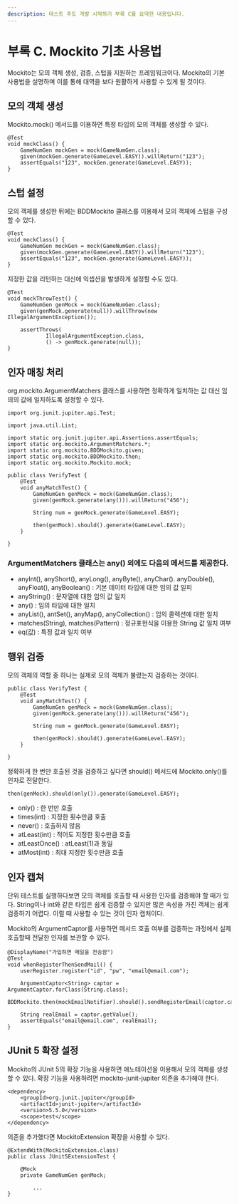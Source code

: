 ```yaml
---
description: 테스트 주도 개발 시작하기 부록 C를 요약한 내용입니다.
---
```


# 부록 C. Mockito 기초 사용법

Mockito는 모의 객체 생성, 검증, 스텁을 지원하는 프레임워크이다. Mockito의 기본 사용법을 설명하며 이를 통해 대역을 보다 원활하게 사용할 수 있게 될 것이다.

## 모의 객체 생성

Mockito.mock\(\) 메서드를 이용하면 특정 타입의 모의 객체를 생성할 수 있다.

```text
@Test
void mockClass() {
    GameNumGen mockGen = mock(GameNumGen.class);
    given(mockGen.generate(GameLevel.EASY)).willReturn("123");
    assertEquals("123", mockGen.generate(GameLevel.EASY));
}
```

## 스텁 설정

모의 객체를 생성한 뒤에는 BDDMockito 클래스를 이용해서 모의 객체에 스텁을 구성할 수 있다.

```text
@Test
void mockClass() {
    GameNumGen mockGen = mock(GameNumGen.class);
    given(mockGen.generate(GameLevel.EASY)).willReturn("123");
    assertEquals("123", mockGen.generate(GameLevel.EASY));
}
```

지정한 값을 리턴하는 대신에 익셉션을 발생하게 설정할 수도 있다.

```text
@Test
void mockThrowTest() {
    GameNumGen genMock = mock(GameNumGen.class);
    given(genMock.generate(null)).willThrow(new IllegalArgumentException());

    assertThrows(
            IllegalArgumentException.class,
            () -> genMock.generate(null));
}
```

## 인자 매칭 처리

org.mockito.ArgumentMatchers 클래스를 사용하면 정확하게 일치하는 값 대신 임의의 값에 일치하도록 설정할 수 있다.

```text
import org.junit.jupiter.api.Test;

import java.util.List;

import static org.junit.jupiter.api.Assertions.assertEquals;
import static org.mockito.ArgumentMatchers.*;
import static org.mockito.BDDMockito.given;
import static org.mockito.BDDMockito.then;
import static org.mockito.Mockito.mock;

public class VerifyTest {
    @Test
    void anyMatchTest() {
        GameNumGen genMock = mock(GameNumGen.class);
        given(genMock.generate(any())).willReturn("456");

        String num = genMock.generate(GameLevel.EASY);

        then(genMock).should().generate(GameLevel.EASY);
    }

}
```

### ArgumentMatchers 클래스는 any\(\) 외에도 다음의 메서드를 제공한다.

* anyInt\(\), anyShort\(\), anyLong\(\), anyByte\(\), anyChar\(\). anyDouble\(\), anyFloat\(\), anyBoolean\(\) : 기본 데이터 타입에 대한 임의 값 일피
* anyString\(\) : 문자열에 대한 임의 값 일치
* any\(\) : 임의 타입에 대한 일치
* anyList\(\), antSet\(\), anyMap\(\), anyCollection\(\) : 임의 콜렉션에 대한 일치
* matches\(String\), matches\(Pattern\) : 정규표현식을 이용한 String 값 일치 여부
* eq\(값\) : 특정 값과 일치 여부

## 행위 검증

모의 객체의 역할 중 하나는 실제로 모의 객체가 불렸는지 검증하는 것이다.

```text
public class VerifyTest {
    @Test
    void anyMatchTest() {
        GameNumGen genMock = mock(GameNumGen.class);
        given(genMock.generate(any())).willReturn("456");

        String num = genMock.generate(GameLevel.EASY);

        then(genMock).should().generate(GameLevel.EASY);
    }

}
```

정확하게 한 번만 호출된 것을 검증하고 싶다면 should\(\) 메서드에 Mockito.only\(\)를 인자로 전달한다.

```text
then(genMock).should(only()).generate(GameLevel.EASY);
```

* only\(\) : 한 번만 호출
* times\(int\) : 지정한 횟수만큼 호출
* never\(\) : 호출하지 않음
* atLeast\(int\) : 적어도 지정한 횟수만큼 호출
* atLeastOnce\(\) : atLeast\(1\)과 동일
* atMost\(int\) : 최대 지정한 횟수만큼 호출

## 인자 캡쳐

단위 테스트를 실행하다보면 모의 객체를 호출할 때 사용한 인자를 검증해야 할 때가 있다. String이나 int와 같은 타입은 쉽게 검증할 수 있지만 많은 속성을 가진 객체는 쉽게 검증하기 어렵다. 이럴 때 사용할 수 있는 것이 인자 캡처이다.

Mockito의 ArgumentCaptor를 사용하면 메서드 호출 여부를 검증하는 과정에서 실제 호출할때 전달한 인자를 보관할 수 있다.

```text
@DisplayName("가입하면 메일을 전송함")
@Test
void whenRegisterThenSendMail() {
    userRegister.register("id", "pw", "email@email.com");

    ArgumentCaptor<String> captor = ArgumentCaptor.forClass(String.class);
    BDDMockito.then(mockEmailNotifier).should().sendRegisterEmail(captor.capture());

    String realEmail = captor.getValue();
    assertEquals("email@email.com", realEmail);
}
```

## JUnit 5 확장 설정

Mockito의 JUnit 5의 확장 기능을 사용하면 애노테이션을 이용해서 모의 객체를 생성할 수 있다. 확장 기능을 사용하려면 mockito-junit-jupiter 의존을 추가해야 한다.

```text
<dependency>
    <groupId>org.junit.jupiter</groupId>
    <artifactId>junit-jupiter</artifactId>
    <version>5.5.0</version>
    <scope>test</scope>
</dependency>
```

의존을 추가했다면 MockitoExtension 확장을 사용할 수 있다.

```text
@ExtendWith(MockitoExtension.class)
public class JUnit5ExtensionTest {

    @Mock
    private GameNumGen genMock;

		...
}
```

